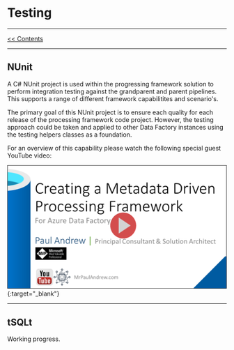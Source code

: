 # Testing

___
[<< Contents](/procfwk/contents) 

___

## NUnit

A C# NUnit project is used within the progressing framework solution to perform integration testing against the grandparent and parent pipelines. This supports a range of different framework capabilitites and scenario's.

The primary goal of this NUnit project is to ensure each quality for each release of the processing framework code project. However, the testing approach could be taken and applied to other Data Factory instances using the testing helpers classes as a foundation.

For an overview of this capability please watch the following special guest YouTube video:

[![YouTube Demo Video](youtubeheader.png)](https://www.youtube.com/watch?v=0grkMbcGIP0 "Alt Text"){:target="_blank"}
___


## tSQLt

Working progress.